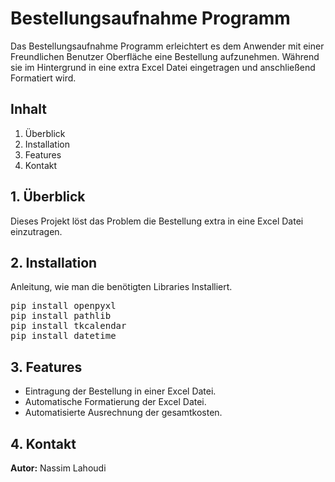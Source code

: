 <h1>Bestellungsaufnahme Programm</h1>
<p>Das Bestellungsaufnahme Programm erleichtert es dem Anwender mit einer Freundlichen Benutzer Oberfläche eine Bestellung aufzunehmen. Während sie im Hintergrund in eine extra Excel Datei eingetragen und anschließend Formatiert wird.</p>
<h2>Inhalt</h2>
<ol>
<li>Überblick</li>
<li>Installation</li>
<li>Features</li>
<li>Kontakt</li>
</ol>
<h2>1. Überblick</h2>
<p>Dieses Projekt löst das Problem die Bestellung extra in eine Excel Datei einzutragen.</p>
<h2>2. Installation</h2>
<p>Anleitung, wie man die benötigten Libraries Installiert.</p>
<pre>
pip install openpyxl
pip install pathlib
pip install tkcalendar
pip install datetime
</pre>
<h2>3. Features</h2>
<ul>
<li>Eintragung der Bestellung in einer Excel Datei.</li>
<li>Automatische Formatierung der Excel Datei.</li>
<li>Automatisierte Ausrechnung der gesamtkosten.</li>
</ul>
<h2>4. Kontakt</h2>
<p><strong>Autor:</strong> Nassim Lahoudi</p>
